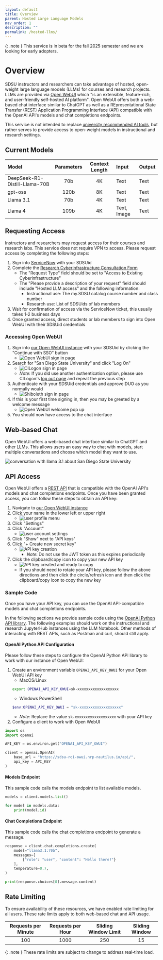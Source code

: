 ```yaml
---
layout: default
title: Overview
parent: Hosted Large Language Models
nav_order: 1
description: ""
permalink: /hosted-llms/
---
```


{: .note }
This service is in beta for the fall 2025 semester and we are looking for early adopters.

# Overview

SDSU instructors and researchers can take advantage of hosted, open-weight large language models (LLMs) for courses and research projects.
LLMs are provided via [Open WebUI](https://docs.openwebui.com/) which "is an extensible, feature-rich, and user-friendly self-hosted AI platform".
Open WebUI offers both a web-based chat interface similar to ChatGPT as well as a REpresentational State Transfer (REST) Application Programming Interface (API) compatible with the OpenAI API's models and chat completions endpoints.

This service is not intended to replace [university recommended AI tools](https://it.sdsu.edu/services/ai), but rather serves to provide access to open-weight models in instructional and research settings.

## Current Models

| Model | Parameters | Context Length | Input | Output | 
|:------|:----------:|:--------------:|:------|:-------|
| DeepSeek-R1-Distill-Llama-70B | 70b | 4K | Text | Text |
| gpt-oss | 120b | 8K | Text | Text |
| Llama 3.1 | 70b | 4K | Text | Text |
| Llama 4 | 109b | 4K | Text, Image | Text |

## Requesting Access

Instructors and researchers may request access for their courses and research labs.
This service does not require VPN to access. 
Please request access by completing the following steps:

1. Sign into [ServiceNow](https://sdsu.service-now.com/) with your SDSUid
1. Complete the [Research Cyberinfrastructure Consultation Form](https://sdsu.service-now.com/sp?id=sc_cat_item&sys_id=029639611bb825505764fd1b1e4bcb3a&sysparm_category=29ac153fdbbf4c9024094672399619e9)
    - The "Request Type" field should be set to "Access to Existing Cyberinfrastructure"
    - The "Please provide a description of your request" field should include "Hosted LLM access" and the following information:
        - Instructional use: The my.SDSU catalog course number and class number
        - Research use: List of SDSUids of lab members
1. Wait for confirmation of access via the ServiceNow ticket, this usually takes 1-2 business days
1. Once granted access, direct students or lab members to sign into Open WebUI with their SDSUid credentials

### Accessing Open WebUI

1. Sign into [our Open WebUI instance](https://sdsu-rci-owui.nrp-nautilus.io/) with your SDSUid by clicking the "Continue with SSO" button
    - ![Open WebUI sign in page](/images/hostedllms/requesting-access-1.png)
1. Search for "San Diego State University" and click "Log On"
    - ![CILogon sign in page](/images/hostedllms/requesting-access-2.png)
    - *Note*: If you did use another authentication option, please use CILogon's [log out page](https://cilogon.org/logout/) and repeat the previous step
1. Authenticate with your SDSUid credentials and approve DUO as you normally would
    - ![Shiboleth sign in page](/images/hostedllms/requesting-access-3.png)
1. If this is your first time signing in, then you may be greeted by a welcome message
    - ![Open WebUI welcome pop up](/images/hostedllms/requesting-access-4.png)
1. You should now have access to the chat interface

## Web-based Chat

Open WebUI offers a web-based chat interface similar to ChatGPT and other LLMs.
This allows users an easy way to chat with models, start multiple conversations and choose which model they want to use.

![conversation with llama 3.1 about San Diego State University](/images/hostedllms/web-based-chat-1.png)

## API Access

Open WebUI offers a [REST API](https://docs.openwebui.com/getting-started/api-endpoints) that is compatible with the OpenAI API's models and chat completions endpoints.
Once you have been granted access, you can follow these steps to obtain an API key:

1. Navigate to [our Open WebUI instance](https://sdsu-rci-owui.nrp-nautilus.io/)
1. Click your name in the lower left or upper right
    - ![user profile menu](/images/hostedllms/api-access-1.png)
1. Click "Settings"
1. Click "Account"
    - ![user account settings](/images/hostedllms/api-access-2.png)
1. Click "Show" next to "API keys"
1. Click "+ Create new secret key"
    - ![API key creation](/images/hostedllms/api-access-3.png)
       - *Note*: Do not use the JWT token as this expires periodically
1. Click the clipboard/copy icon to copy your new API key
    - ![API key created and ready to copy](/images/hostedllms/api-access-4.png)
    - If you should need to rotate your API key, please follow the above directions and then click the circle/refresh icon and then click the clipboard/copy icon to copy the new key

### Sample Code

Once you have your API key, you can use the OpenAI API-compatible models and chat completions endpoints.

In the following sections we provide sample code using the [OpenAI Python API library](https://pypi.org/project/openai/).
The following examples should work on the instructional and research JupyterHub instances using the LLM Notebook.
Other methods of interacting with REST APIs, such as Postman and curl, should still apply.

#### OpenAI Python API Configuration

Please follow these steps to configure the OpenAI Python API library to work with our instance of  Open WebUI:

1. Create an environment variable `OPENAI_API_KEY_OWUI` for your Open WebUI API key
    - MacOS/Linux
    ```bash
    export OPENAI_API_KEY_OWUI=sk-xxxxxxxxxxxxxxxxxxx
    ```
    - Windows PowerShell
    ```powershell
    $env:OPENAI_API_KEY_OWUI = "sk-xxxxxxxxxxxxxxxxxxx"
    ```
    - *Note*: Replace the value `sk-xxxxxxxxxxxxxxxxxxx` with your API key
1. Configure a client to work with Open WebUI
```python
import os
import openai

API_KEY = os.environ.get("OPENAI_API_KEY_OWUI")

client = openai.OpenAI(
    base_url = "https://sdsu-rci-owui.nrp-nautilus.io/api/",
    api_key = API_KEY
)
```

#### Models Endpoint

This sample code calls the models endpoint to list available models.

```python
models = client.models.list()

for model in models.data:
    print(model.id)
```

#### Chat Completions Endpoint

This sample code calls the chat completions endpoint to generate a message. 

```python
response = client.chat.completions.create(
    model="llama3.1:70b",
    messages=[
        {"role": "user", "content": "Hello there!"}
    ],
    temperature=0.7,
)

print(response.choices[0].message.content)
```

## Rate Limiting

To ensure availability of these resources, we have enabled rate limiting for all users.
These rate limits apply to both web-based chat and API usage.

| Requests per Minute | Requests per Hour | Sliding Window Limit | Sliding Window |
|:-------------------:|:-----------------:|:--------------------:|:--------------:|
| 100 | 1000 | 250 | 15 |

{: .note }
These rate limits are subject to change to address real-time load.

